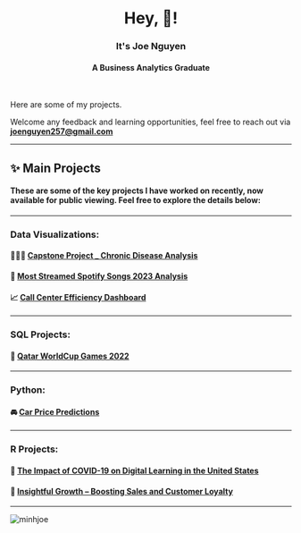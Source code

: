 <h1 align="center">Hey, 🙋! </h1> 
<h3 align="center">It's Joe Nguyen </h3> </p> <h4 align="center"> A Business Analytics Graduate </h4>


<br />

Here are some of my projects. </p>
Welcome any feedback and learning opportunities, feel free to reach out via **joenguyen257@gmail.com**

---
## ✨ Main Projects

#### These are some of the key projects I have worked on recently, now available for public viewing. Feel free to explore the details below:
---
### Data Visualizations:
#### 🧑‍🤝‍🧑 [Capstone Project _ Chronic Disease Analysis](https://github.com/minhjoe/Chronic-Disease-Analysis)
#### 🏡 [Most Streamed Spotify Songs 2023 Analysis](https://github.com/minhjoe/Predictive-Analytics-for-Sony-Music-Visualizing-Song-Success-in-2023/tree/main)
#### 📈 [Call Center Efficiency Dashboard](https://app.powerbi.com/view?r=eyJrIjoiOTc0NGM1ZmEtYTQ1Ni00Nzk1LTg5Y2UtYTA3NWU1MTc5ODI3IiwidCI6IjgyYzUxNGMxLWE3MTctNDA4Ny1iZTA2LWQ0MGQyMDcwYWQ1MiJ9)
---
### SQL Projects:
#### 🏅 [Qatar WorldCup Games 2022](https://github.com/minhjoe/SQL-Database-Design-for-Qatar-2022-World-Cup)
---
### Python:
#### 🚘 [Car Price Predictions](https://github.com/minhjoe/Car-Price-Prediction)
---
### R Projects:

#### 🔢 [The Impact of COVID-19 on Digital Learning in the United States](https://github.com/minhjoe/COVID19-Education-Impact)

#### 🛒 [Insightful Growth – Boosting Sales and Customer Loyalty ](https://github.com/minhjoe/Dibs-Sales-Marketing-Optimization) 

---

<p align="left"> <img src="https://komarev.com/ghpvc/?username=minhjoe&label=Profile%20views&color=0e75b6&style=flat" alt="minhjoe" /> </p>
